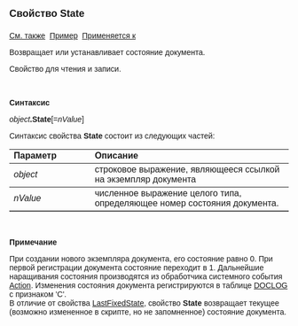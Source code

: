 <html>
<head>
<title>Документ\State</title>
</head>

<body>

<p><strong><font size="4" face="Arial">Свойство State<br>
<br>
</font></strong><font face="Arial"><a href="LastFixedState.html">См. 
также</a>&nbsp;
<u>Пример</u>&nbsp; <a href="../Asdoc.html">Применяется к</a></font></p>

<p class="label"><font face="Arial">Возвращает или устанавливает 
состояние документа.</font></p>

<p class="label"><font face="Arial">Свойство для чтения и записи.</font></p>

<p class="label">&nbsp;</p>

<p class="label"><b><font face="Arial">Синтаксис</font></b></p>

<p><font face="Arial"><em>object</em><strong>.State</strong>[=<em>nValue</em>] 
&nbsp;</font></p>

<p><font face="Arial">Синтаксис свойства <strong>State</strong>
состоит из следующих частей:</font></p>

<table border="1" cellPadding="5" cols="2" frame="below" rules="rows">
<TBODY>
  <tr vAlign="top">
    <td class="label" width="29%"><font face="Arial"><b>Параметр</b></font></td>
    <td class="label" width="71%"><font face="Arial"><strong>Описание</strong></font></td>
  </tr>
  <tr>
    <td width="29%"><em><font face="Arial">object</font></em></td>
    <td width="71%"><font face="Arial">строковое выражение, являющееся 
	ссылкой на экземпляр документа</font></td>
  </tr>
  <tr>
    <td width="29%"><font face="Arial"><em>nValue</em></font></td>
    <td width="71%"><font face="Arial">численное выражение целого 
	типа, определяющее номер состояния документа.</font></td>
  </tr>
</TBODY>
</table>

<p class="label">&nbsp;</p>

<p class="label"><font face="Arial"><b>Примечание</b></font></p>

<p class="label"><font face="Arial">При создании нового экземпляра 
документа, его состояние равно 0. При первой регистрации документа состояние 
переходит в 1. Дальнейшие наращивания состояния производятся из обработчика 
системного события <a
href="../../ScriptProcs/Action.html">Action</a>. Изменения состояния документа 
регистрируются в таблице <a
href="../../Database/DocLog.html">DOCLOG</a> с признаком &#39;C&#39;. <br>
В отличие от свойства <a href="LastFixedState.html">LastFixedState</a>, свойство <strong>
State</strong> возвращает текущее (возможно измененное в скрипте, но не 
запомненное) состояние документа.</font></p>
</body>
</html>
